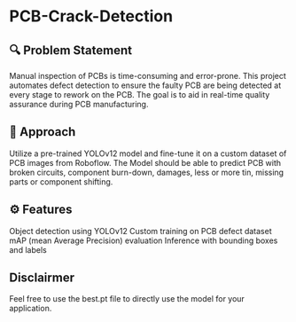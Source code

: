 # PCB-Crack-Detection

## 🔍 Problem Statement
Manual inspection of PCBs is time-consuming and error-prone. This project automates defect detection to ensure the faulty PCB are being detected at every stage to rework on the PCB. The goal is to aid in real-time quality assurance during PCB manufacturing.

## 🚀 Approach
Utilize a pre-trained YOLOv12 model and fine-tune it on a custom dataset of PCB images from Roboflow.​ The Model should be able to predict PCB with broken circuits, component burn-down, damages, less or more tin, missing parts or component shifting.

## ⚙️  Features
Object detection using YOLOv12
Custom training on PCB defect dataset
mAP (mean Average Precision) evaluation
Inference with bounding boxes and labels

## Disclairmer 
Feel free to use the best.pt file to directly use the model for your application.
